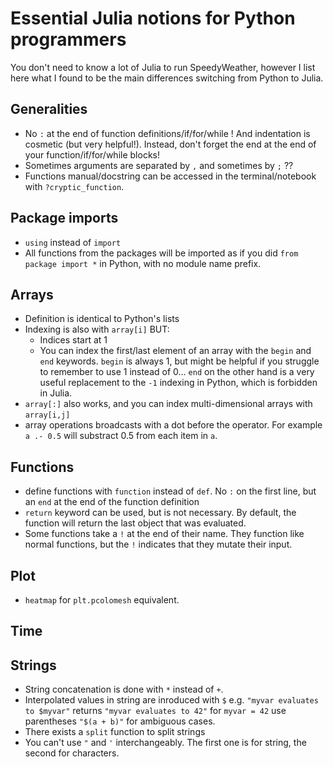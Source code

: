 # Essential Julia notions for Python programmers

You don't need to know a lot of Julia to run SpeedyWeather, however I list here what I found to be the main differences switching from Python to Julia. 

## Generalities
* No `:` at the end of function definitions/if/for/while ! And indentation is cosmetic (but very helpful!). Instead, don't forget the end at the end of your function/if/for/while blocks!
* Sometimes arguments are separated by `,` and sometimes by `;` ??
* Functions manual/docstring can be accessed in the terminal/notebook with `?cryptic_function`.

## Package imports
* `using` instead of `import`
* All functions from the packages will be imported as if you did `from package import *` in Python, with no module name prefix.

## Arrays 
* Definition is identical to Python's lists
* Indexing is also with `array[i]` BUT:
    * Indices start at 1
    * You can index the first/last element of an array with the `begin` and `end` keywords. `begin` is always 1, but might be helpful if you struggle to remember to use 1 instead of 0... `end` on the other hand is a very useful replacement to the `-1` indexing in Python, which is forbidden in Julia.
* `array[:]` also works, and you can index multi-dimensional arrays with `array[i,j]`
* array operations broadcasts with a dot before the operator. For example `a .- 0.5` will substract 0.5 from each item in `a`.

## Functions
* define functions with `function` instead of `def`. No `:` on the first line, but an `end` at the end of the function definition
* `return` keyword can be used, but is not necessary. By default, the function will return the last object that was evaluated.
* Some functions take a `!` at the end of their name. They function like normal functions, but the `!` indicates that they mutate their input.

## Plot
* `heatmap` for `plt.pcolomesh` equivalent.

## Time

## Strings
* String concatenation is done with `*` instead of `+`.
* Interpolated values in string are inroduced with `$` e.g. `"myvar evaluates to $myvar"` returns `"myvar evaluates to 42"` for `myvar = 42`
use parentheses `"$(a + b)"` for ambiguous cases.
* There exists a `split` function to split strings
* You can't use `"` and `'` interchangeably. The first one is for string, the second for characters.

